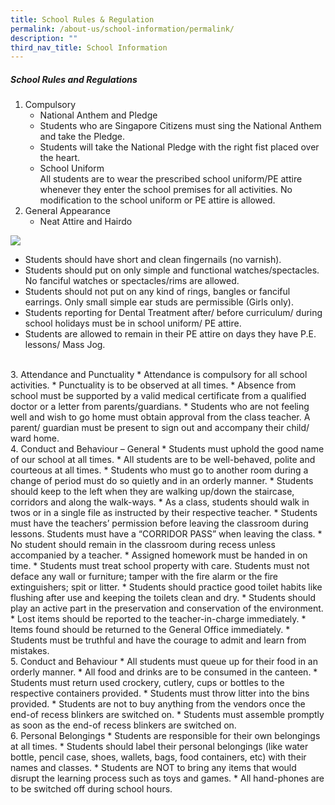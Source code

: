 ```yaml
---
title: School Rules & Regulation
permalink: /about-us/school-information/permalink/
description: ""
third_nav_title: School Information
---
```

##### School Rules and Regulations

1.  Compulsory
    *   National Anthem and Pledge
    *   Students who are Singapore Citizens must sing the National Anthem and take the Pledge.
    *   Students will take the National Pledge with the right fist placed over the heart.
    *   School Uniform  
        All students are to wear the prescribed school uniform/PE attire whenever they enter the school premises for all activities. No modification to the school uniform or PE attire is allowed.
				<br>
2.  General Appearance
    *   Neat Attire and Hairdo

![](https://staging.d2u1zetbqqqiby.amplifyapp.com/images/appearance.png)

*   Students should have short and clean fingernails (no varnish).
*   Students should put on only simple and functional watches/spectacles. No fanciful watches or spectacles/rims are allowed.
*   Students should not put on any kind of rings, bangles or fanciful earrings. Only small simple ear studs are permissible (Girls only).
*   Students reporting for Dental Treatment after/ before curriculum/ during school holidays must be in school uniform/ PE attire.
*   Students are allowed to remain in their PE attire on days they have P.E. lessons/ Mass Jog.
<br>
3.  Attendance and Punctuality
*   Attendance is compulsory for all school activities.
*   Punctuality is to be observed at all times.
*   Absence from school must be supported by a valid medical certificate from a qualified doctor or a letter from parents/guardians.
*   Students who are not feeling well and wish to go home must obtain approval from the class teacher. A parent/ guardian must be present to sign out and accompany their child/ ward home.
<br>
4.  Conduct and Behaviour – General
    *   Students must uphold the good name of our school at all times.
    *   All students are to be well-behaved, polite and courteous at all times.
    *   Students who must go to another room during a change of period must do so quietly and in an orderly manner.
    *   Students should keep to the left when they are walking up/down the staircase, corridors and along the walk-ways.
    *   As a class, students should walk in twos or in a single file as instructed by their respective teacher.
    *   Students must have the teachers’ permission before leaving the classroom during lessons. Students must have a “CORRIDOR PASS” when leaving the class.
    *   No student should remain in the classroom during recess unless accompanied by a teacher.
    *   Assigned homework must be handed in on time.
    *   Students must treat school property with care. Students must not deface any wall or furniture; tamper with the fire alarm or the fire extinguishers; spit or litter.
    *   Students should practice good toilet habits like flushing after use and keeping the toilets clean and dry.
    *   Students should play an active part in the preservation and conservation of the environment.
    *   Lost items should be reported to the teacher-in-charge immediately.
    *   Items found should be returned to the General Office immediately.
    *   Students must be truthful and have the courage to admit and learn from mistakes.
<br>
5.  Conduct and Behaviour
    *   All students must queue up for their food in an orderly manner.
    *   All food and drinks are to be consumed in the canteen.
    *   Students must return used crockery, cutlery, cups or bottles to the respective containers provided.
    *   Students must throw litter into the bins provided.
    *   Students are not to buy anything from the vendors once the end-of recess blinkers are switched on.
    *   Students must assemble promptly as soon as the end-of recess blinkers are switched on.
<br>
6.  Personal Belongings
    *   Students are responsible for their own belongings at all times.
    *   Students should label their personal belongings (like water bottle, pencil case, shoes, wallets, bags, food containers, etc) with their names and classes.
    *   Students are NOT to bring any items that would disrupt the learning process such as toys and games.
    *   All hand-phones are to be switched off during school hours.